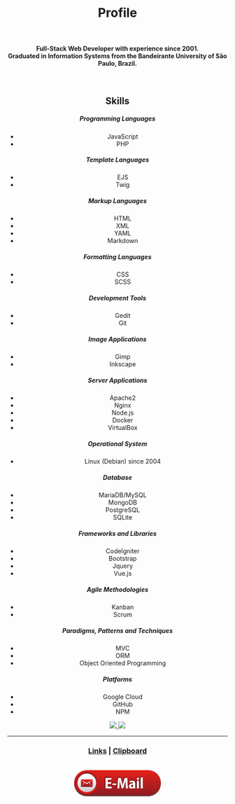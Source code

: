 <div align="center">
  <h1>Profile</h1>
  <br />
  <h4>
    Full-Stack Web Developer with experience since 2001.<br />
    Graduated in Information Systems from the Bandeirante University of São Paulo, Brazil.
  </h4>

  <br />

<h2>Skills</h2>
<h5>Programming Languages</h5>
<ul>
<li>JavaScript</li>
<li>PHP</li>
</ul>
<h5>Template Languages</h5>
<ul>
<li>EJS</li>
<li>Twig</li>
</ul>
<h5>Markup Languages</h5>
<ul>
<li>HTML</li>
<li>XML</li>
<li>YAML</li>
<li>Markdown</li>
</ul>
<h5>Formatting Languages</h5>
<ul>
<li>CSS</li>
<li>SCSS</li>
</ul>
<h5>Development Tools</h5>
<ul>
<li>Gedit</li>
<li>Git</li>
</ul>
<h5>Image Applications</h5>
<ul>
<li>Gimp</li>
<li>Inkscape</li>
</ul>
<h5>Server Applications</h5>
<ul>
<li>Apache2</li>
<li>Nginx</li>
<li>Node.js</li>
<li>Docker</li>
<li>VirtualBox</li>
</ul>
<h5>Operational System</h5>
<ul>
<li>Linux (Debian) since 2004</li>
</ul>
<h5>Database</h5>
<ul>
<li>MariaDB/MySQL</li>
<li>MongoDB</li>
<li>PostgreSQL</li>
<li>SQLite</li>
</ul>
<h5>Frameworks and Libraries</h5>
<ul>
<li>CodeIgniter</li>
<li>Bootstrap</li>
<li>Jquery</li>
<li>Vue.js</li>
</ul>
<h5>Agile Methodologies</h5>
<ul>
<li>Kanban</li>
<li>Scrum</li>
</ul>
<h5>Paradigms, Patterns and Techniques</h5>
<ul>
<li>MVC</li>
<li>ORM</li>
<li>Object Oriented Programming</li>
</ul>
<h5>Platforms</h5>
<ul>
<li>Google Cloud</li>
<li>GitHub</li>
<li>NPM</li>
</ul>


  <a href="https://github.com/Leandro-Sciola">
    <img src="https://github-readme-stats.vercel.app/api?username=Leandro-Sciola&theme=tokyonight" height="150em" />
    <img src="https://github-readme-stats.vercel.app/api/top-langs/?username=Leandro-Sciola&layout=compact&langs_count=6&theme=tokyonight" height="150em" />
  </a>

  <hr />

  <h3>
    <a href="links.md">Links</a> | <a href="clipboard.md">Clipboard</a>
  </h3>

  <br />
  <a href="mailto:leandrosciola@gmail.com">
    <img src="email_button.png">
  </a>
</div>
